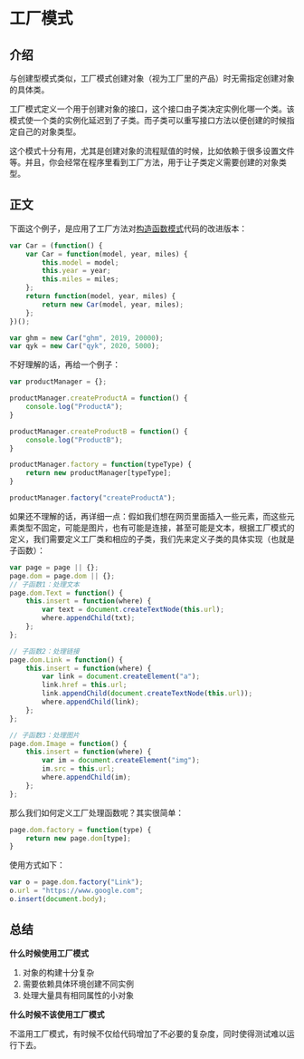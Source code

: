 # 工厂模式

## 介绍

与创建型模式类似，工厂模式创建对象（视为工厂里的产品）时无需指定创建对象的具体类。

工厂模式定义一个用于创建对象的接口，这个接口由子类决定实例化哪一个类。该模式使一个类的实例化延迟到了子类。而子类可以重写接口方法以便创建的时候指定自己的对象类型。

这个模式十分有用，尤其是创建对象的流程赋值的时候，比如依赖于很多设置文件等。并且，你会经常在程序里看到工厂方法，用于让子类定义需要创建的对象类型。

## 正文

下面这个例子，是应用了工厂方法对[构造函数模式](<https://github.com/sankigan/Front-End-Summary/blob/master/%E8%AE%BE%E8%AE%A1%E6%A8%A1%E5%BC%8F/%E6%9E%84%E9%80%A0%E5%87%BD%E6%95%B0%E6%A8%A1%E5%BC%8F.md>)代码的改进版本：

```javascript
var Car = (function() {
    var Car = function(model, year, miles) {
        this.model = model;
        this.year = year;
        this.miles = miles;
    };
    return function(model, year, miles) {
        return new Car(model, year, miles);
    };
})();

var ghm = new Car("ghm", 2019, 20000);
var qyk = new Car("qyk", 2020, 5000);
```

不好理解的话，再给一个例子：

```javascript
var productManager = {};

productManager.createProductA = function() {
    console.log("ProductA");
}

productManager.createProductB = function() {
    console.log("ProductB");
}

productManager.factory = function(typeType) {
    return new productManager[typeType];
}

productManager.factory("createProductA");
```

如果还不理解的话，再详细一点：假如我们想在网页里面插入一些元素，而这些元素类型不固定，可能是图片，也有可能是连接，甚至可能是文本，根据工厂模式的定义，我们需要定义工厂类和相应的子类，我们先来定义子类的具体实现（也就是子函数）：

```javascript
var page = page || {};
page.dom = page.dom || {};
// 子函数1：处理文本
page.dom.Text = function() {
    this.insert = function(where) {
        var text = document.createTextNode(this.url);
        where.appendChild(txt);
    };
};

// 子函数2：处理链接
page.dom.Link = function() {
    this.insert = function(where) {
        var link = document.createElement("a");
        link.href = this.url;
        link.appendChild(document.createTextNode(this.url));
        where.appendChild(link);
    };
};

// 子函数3：处理图片
page.dom.Image = function() {
    this.insert = function(where) {
		var im = document.createElement("img");
        im.src = this.url;
        where.appendChild(im);
    };
};
```

那么我们如何定义工厂处理函数呢？其实很简单：

```javascript
page.dom.factory = function(type) {
    return new page.dom[type];
}
```

使用方式如下：

```javascript
var o = page.dom.factory("Link");
o.url = "https://www.google.com";
o.insert(document.body);
```

## 总结

**什么时候使用工厂模式**

1. 对象的构建十分复杂
2. 需要依赖具体环境创建不同实例
3. 处理大量具有相同属性的小对象

**什么时候不该使用工厂模式**

不滥用工厂模式，有时候不仅给代码增加了不必要的复杂度，同时使得测试难以运行下去。

